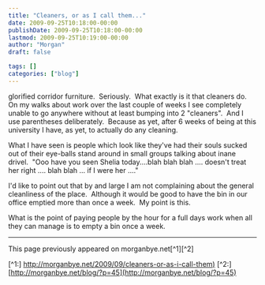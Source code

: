 ```yaml
---
title: "Cleaners, or as I call them..."
date: 2009-09-25T10:18:00-00:00
publishDate: 2009-09-25T10:18:00-00:00
lastmod: 2009-09-25T10:19:00-00:00
author: "Morgan"
draft: false

tags: []
categories: ["blog"]
---
```


glorified corridor furniture.  Seriously.  What exactly is it that cleaners do.  On my walks about work over the last couple of weeks I see completely unable to go anywhere without at least bumping into 2 "cleaners".  And I use parentheses deliberately.  Because as yet, after 6 weeks of being at this university I have, as yet, to actually do any cleaning.

What I have seen is people which look like they've had their souls sucked out of their eye-balls stand around in small groups talking about inane drivel.  "Ooo have you seen Shelia today....blah blah blah .... doesn't treat her right .... blah blah ... if I were her ...."

I'd like to point out that by and large I am not complaining about the general cleanliness of the place.  Although it would be good to have the bin in our office emptied more than once a week.  My point is this.

What is the point of paying people by the hour for a full days work when all they can manage is to empty a bin once a week.


----
This page previously appeared on morganbye.net[^1][^2]

[^1:] [http://morganbye.net/2009/09/cleaners-or-as-i-call-them)](http://morganbye.net/2009/09/cleaners-or-as-i-call-them)
[^2:] [http://morganbye.net/blog/?p=45](http://morganbye.net/blog/?p=45)
